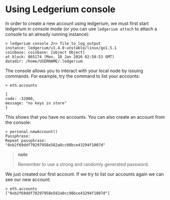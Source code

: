 Using Ledgerium console
=======================

In order to create a new account using ledgerium, we must first start
ledgerium in console mode (or you can use `ledgerium attach` to attach a
console to an already running instance):

``` {.sourceCode .bash}
> ledgerium console 2>> file_to_log_output
instance: ledgerium/v1.4.0-unstable/linux/go1.5.1
coinbase: coinbase: [object Object]
at block: 865174 (Mon, 18 Jan 2016 02:58:53 GMT)
datadir: /home/USERNAME/.ledgerium
```

The console allows you to interact with your local node by issuing
commands. For example, try the command to list your accounts:

``` {.sourceCode .javascript}
> eth.accounts

{
code: -32000,
message: "no keys in store"
}
```

This shows that you have no accounts. You can also create an account
from the console:

``` {.sourceCode .javascript}
> personal.newAccount()
Passphrase:
Repeat passphrase:
"0xb2f69ddf70297958e582a0cc98bce43294f1007d"
```

> **note**
>
> Remember to use a strong and randomly generated password.

We just created our first account. If we try to list our accounts again
we can see our new account:

``` {.sourceCode .javascript}
> eth.accounts
["0xb2f69ddf70297958e582a0cc98bce43294f1007d"]
```

